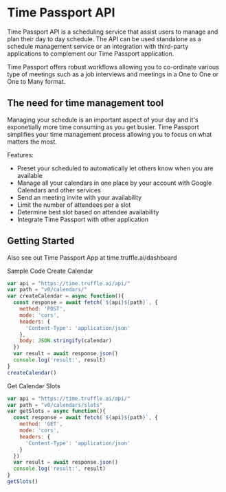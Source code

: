 Time Passport API
==============================

Time Passport API is a scheduling service that assist users to manage and plan their day to day schedule. The API can be used standalone as a schedule management service or an integration with third-party applications to complement our Time Passport application.

Time Passport offers robust workflows allowing you to co-ordinate various type of meetings such as a job interviews and meetings in a One to One or One to Many format.

The need for time management tool
----------------------------------
Managing your schedule is an important aspect of your day and it's exponetially more time consuming as you get busier. Time Passport simplifies your time management process allowing you to focus on what matters the most.

Features:
* Preset your scheduled to automatically let others know when you are available
* Manage all your calendars in one place by your account with Google Calendars and other services
* Send an meeting invite with your availability
* Limit the number of attendees per a slot
* Determine best slot based on attendee availability
* Integrate Time Passport with other application

Getting Started
-----------------------------------

Also see out Time Passport App at time.truffle.ai/dashboard

Sample Code
Create Calendar

``` js
var api = "https://time.truffle.ai/api/"
var path = "v0/calendars/"
var createCalendar = async function(){
  const response = await fetch(`${api}${path}`, {
    method: 'POST',
    mode: 'cors',
    headers: {
      'Content-Type': 'application/json'
    },
    body: JSON.stringify(calendar)
  })
  var result = await response.json()
  console.log('result:', result)
}
createCalendar()
```
Get Calendar Slots


``` js
var api = "https://time.truffle.ai/api/"
var path = "v0/calendars/slots"
var getSlots = async function(){
  const response = await fetch(`${api}${path}`, {
    method: 'GET',
    mode: 'cors',
    headers: {
      'Content-Type': 'application/json'
    }
  })
  var result = await response.json()
  console.log('result:', result)
}
getSlots()
```
